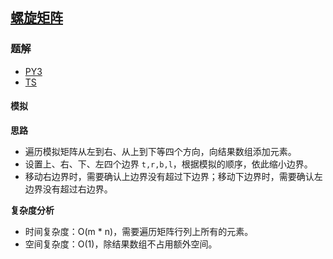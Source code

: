 ## [螺旋矩阵](https://leetcode.cn/problems/spiral-matrix/)

### 题解
+ [PY3](../../py3/128/54.py)
+ [TS](../../ts/128/54.ts)

#### 模拟
**思路**
+ 遍历模拟矩阵从左到右、从上到下等四个方向，向结果数组添加元素。
+ 设置上、右、下、左四个边界 `t,r,b,l`，根据模拟的顺序，依此缩小边界。
+ 移动右边界时，需要确认上边界没有超过下边界；移动下边界时，需要确认左边界没有超过右边界。

**复杂度分析**
+ 时间复杂度：O(m * n)，需要遍历矩阵行列上所有的元素。
+ 空间复杂度：O(1)，除结果数组不占用额外空间。